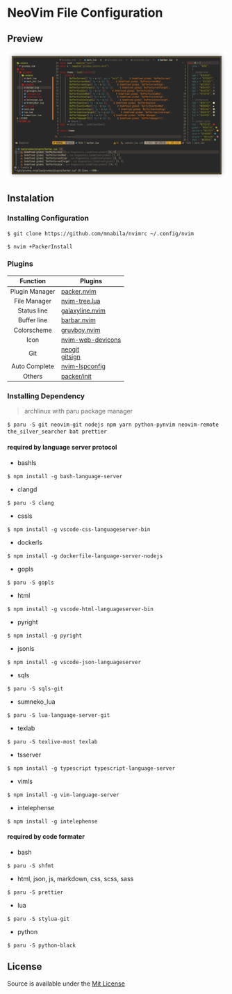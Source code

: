 # NeoVim File Configuration

## Preview

![Text Editor](./preview/preview-1.png)

## Instalation

### Installing Configuration

```
$ git clone https://github.com/mnabila/nvimrc ~/.config/nvim
```

```
$ nvim +PackerInstall
```

### Plugins

|    Function    | Plugins                                                                                                       |
| :------------: | ------------------------------------------------------------------------------------------------------------- |
| Plugin Manager | [packer.nvim](https://github.com/wbthomason/packer.nvim)                                                      |
|  File Manager  | [nvim-tree.lua](https://github.com/kyazdani42/nvim-tree.lua)                                                  |
|  Status line   | [galaxyline.nvim](https://github.com/glepnir/galaxyline.nvim)                                                 |
|  Buffer line   | [barbar.nvim](https://github.com/romgrk/barbar.nvim)                                                          |
|  Colorscheme   | [gruvboy.nvim](https://github.com/mnabila/gruvboy.nvim)                                                       |
|      Icon      | [nvim-web-devicons](https://github.com/kyazdani42/nvim-web-devicons)                                          |
|      Git       | [neogit](https://github.com/TimUntersberger/neogit)<br> [gitsign](https://github.com/lewis6991/gitsigns.nvim) |
| Auto Complete  | [nvim-lspconfig](https://github.com/neovim/nvim-lspconfig)                                                    |
|     Others     | [packer/init](./lua/modules/packer/init.lua)                                                                  |

### Installing Dependency

> archlinux with paru package manager

```
$ paru -S git neovim-git nodejs npm yarn python-pynvim neovim-remote the_silver_searcher bat prettier
```

#### required by language server protocol

- bashls

```
$ npm install -g bash-language-server
```

- clangd

```
$ paru -S clang
```

- cssls

```
$ npm install -g vscode-css-languageserver-bin
```

- dockerls

```
$ npm install -g dockerfile-language-server-nodejs
```

- gopls

```
$ paru -S gopls
```

- html

```
$ npm install -g vscode-html-languageserver-bin
```

- pyright

```
$ npm install -g pyright
```

- jsonls

```
$ npm install -g vscode-json-languageserver
```

- sqls

```
$ paru -S sqls-git
```

- sumneko_lua

```
$ paru -S lua-language-server-git
```

- texlab

```
$ paru -S texlive-most texlab
```

- tsserver

```
$ npm install -g typescript typescript-language-server
```

- vimls

```
$ npm install -g vim-language-server
```

- intelephense

```
$ npm install -g intelephense
```

#### required by code formater

- bash

```
$ paru -S shfmt
```

- html, json, js, markdown, css, scss, sass

```
$ paru -S prettier
```

- lua

```
$ paru -S stylua-git
```

- python

```
$ paru -S python-black
```

## License

Source is available under the [Mit License](https://github.com/mnabila/nvimrc/blob/master/LICENSE)
